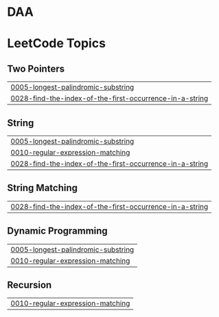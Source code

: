 # DAA
<!---LeetCode Topics Start-->
# LeetCode Topics
## Two Pointers
|  |
| ------- |
| [0005-longest-palindromic-substring](https://github.com/ajaykumbam/DAA/tree/master/0005-longest-palindromic-substring) |
| [0028-find-the-index-of-the-first-occurrence-in-a-string](https://github.com/ajaykumbam/DAA/tree/master/0028-find-the-index-of-the-first-occurrence-in-a-string) |
## String
|  |
| ------- |
| [0005-longest-palindromic-substring](https://github.com/ajaykumbam/DAA/tree/master/0005-longest-palindromic-substring) |
| [0010-regular-expression-matching](https://github.com/ajaykumbam/DAA/tree/master/0010-regular-expression-matching) |
| [0028-find-the-index-of-the-first-occurrence-in-a-string](https://github.com/ajaykumbam/DAA/tree/master/0028-find-the-index-of-the-first-occurrence-in-a-string) |
## String Matching
|  |
| ------- |
| [0028-find-the-index-of-the-first-occurrence-in-a-string](https://github.com/ajaykumbam/DAA/tree/master/0028-find-the-index-of-the-first-occurrence-in-a-string) |
## Dynamic Programming
|  |
| ------- |
| [0005-longest-palindromic-substring](https://github.com/ajaykumbam/DAA/tree/master/0005-longest-palindromic-substring) |
| [0010-regular-expression-matching](https://github.com/ajaykumbam/DAA/tree/master/0010-regular-expression-matching) |
## Recursion
|  |
| ------- |
| [0010-regular-expression-matching](https://github.com/ajaykumbam/DAA/tree/master/0010-regular-expression-matching) |
<!---LeetCode Topics End-->